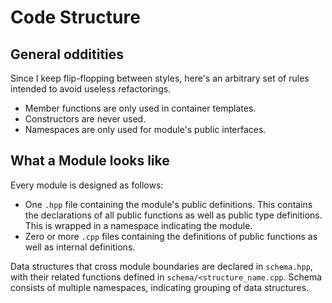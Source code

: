 # Code Structure

## General odditities

Since I keep flip-flopping between styles, here's an arbitrary set of rules
intended to avoid useless refactorings.

- Member functions are only used in container templates.
- Constructors are never used.
- Namespaces are only used for module's public interfaces.

## What a Module looks like

Every module is designed as follows:

- One `.hpp` file containing the module's public definitions. This contains the
  declarations of all public functions as well as public type definitions.
  This is wrapped in a namespace indicating the module.
- Zero or more `.cpp` files containing the  definitions of public functions as
  well as internal definitions.

Data structures that cross module boundaries are declared in `schema.hpp`, with
their related functions defined in `schema/<structure_name.cpp`. Schema
consists of multiple namespaces, indicating grouping of data structures.
